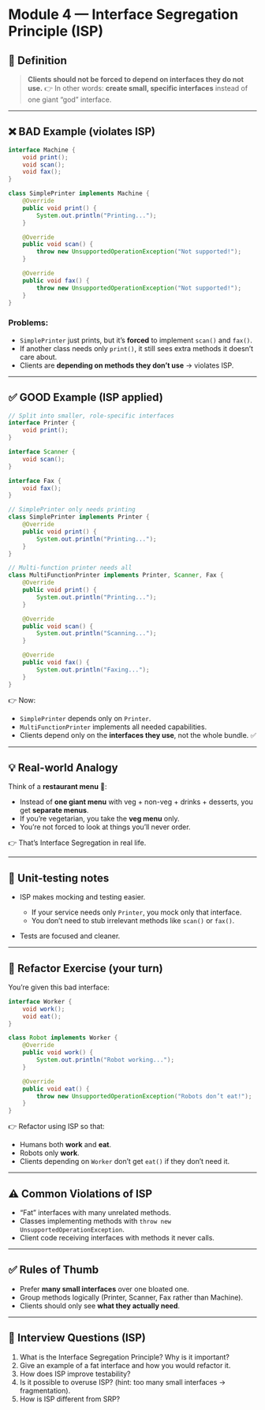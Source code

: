 # Module 4 — Interface Segregation Principle (ISP)

## 📖 Definition

> **Clients should not be forced to depend on interfaces they do not use.**
> 👉 In other words: **create small, specific interfaces** instead of one giant “god” interface.

---

## ❌ BAD Example (violates ISP)

```java
interface Machine {
    void print();
    void scan();
    void fax();
}

class SimplePrinter implements Machine {
    @Override
    public void print() {
        System.out.println("Printing...");
    }

    @Override
    public void scan() {
        throw new UnsupportedOperationException("Not supported!");
    }

    @Override
    public void fax() {
        throw new UnsupportedOperationException("Not supported!");
    }
}
```

### Problems:

* `SimplePrinter` just prints, but it’s **forced** to implement `scan()` and `fax()`.
* If another class needs only `print()`, it still sees extra methods it doesn’t care about.
* Clients are **depending on methods they don’t use** → violates ISP.

---

## ✅ GOOD Example (ISP applied)

```java
// Split into smaller, role-specific interfaces
interface Printer {
    void print();
}

interface Scanner {
    void scan();
}

interface Fax {
    void fax();
}

// SimplePrinter only needs printing
class SimplePrinter implements Printer {
    @Override
    public void print() {
        System.out.println("Printing...");
    }
}

// Multi-function printer needs all
class MultiFunctionPrinter implements Printer, Scanner, Fax {
    @Override
    public void print() {
        System.out.println("Printing...");
    }

    @Override
    public void scan() {
        System.out.println("Scanning...");
    }

    @Override
    public void fax() {
        System.out.println("Faxing...");
    }
}
```

👉 Now:

* `SimplePrinter` depends only on `Printer`.
* `MultiFunctionPrinter` implements all needed capabilities.
* Clients depend only on the **interfaces they use**, not the whole bundle. ✅

---

## 💡 Real-world Analogy

Think of a **restaurant menu** 🍴:

* Instead of **one giant menu** with veg + non-veg + drinks + desserts, you get **separate menus**.
* If you’re vegetarian, you take the **veg menu** only.
* You’re not forced to look at things you’ll never order.

👉 That’s Interface Segregation in real life.

---

## 🧪 Unit-testing notes

* ISP makes mocking and testing easier.

    * If your service needs only `Printer`, you mock only that interface.
    * You don’t need to stub irrelevant methods like `scan()` or `fax()`.
* Tests are focused and cleaner.

---

## 🔧 Refactor Exercise (your turn)

You’re given this bad interface:

```java
interface Worker {
    void work();
    void eat();
}

class Robot implements Worker {
    @Override
    public void work() {
        System.out.println("Robot working...");
    }

    @Override
    public void eat() {
        throw new UnsupportedOperationException("Robots don’t eat!");
    }
}
```

👉 Refactor using ISP so that:

* Humans both **work** and **eat**.
* Robots only **work**.
* Clients depending on `Worker` don’t get `eat()` if they don’t need it.

---

## ⚠️ Common Violations of ISP

* “Fat” interfaces with many unrelated methods.
* Classes implementing methods with `throw new UnsupportedOperationException`.
* Client code receiving interfaces with methods it never calls.

---

## ✅ Rules of Thumb

* Prefer **many small interfaces** over one bloated one.
* Group methods logically (Printer, Scanner, Fax rather than Machine).
* Clients should only see **what they actually need**.

---

## 🎯 Interview Questions (ISP)

1. What is the Interface Segregation Principle? Why is it important?
2. Give an example of a fat interface and how you would refactor it.
3. How does ISP improve testability?
4. Is it possible to overuse ISP? (hint: too many small interfaces → fragmentation).
5. How is ISP different from SRP?

